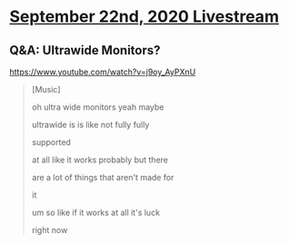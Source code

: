 # [September 22nd, 2020 Livestream](../2020-09-22.md)
## Q&A: Ultrawide Monitors?
https://www.youtube.com/watch?v=j9oy_AyPXnU
> [Music]
>
> oh ultra wide monitors yeah maybe
>
> ultrawide is is like not fully fully
>
> supported
>
> at all like it works probably but there
>
> are a lot of things that aren't made for
>
> it
>
> um so like if it works at all it's luck
>
> right now
>
